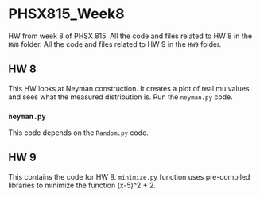 # PHSX815_Week8
HW from week 8 of PHSX 815. All the code and files related to HW 8 in the `HW8` folder. All the code and files related to HW 9 in the `HW9` folder.

## HW 8
This HW looks at Neyman construction. It creates a plot of real mu values and sees what the measured distribution is. Run the `neyman.py` code. 

### `neyman.py`
This code depends on the `Random.py` code.

## HW 9 
This contains the code for HW 9. `minimize.py` function uses pre-compiled libraries to minimize the function (x-5)^2 + 2.
